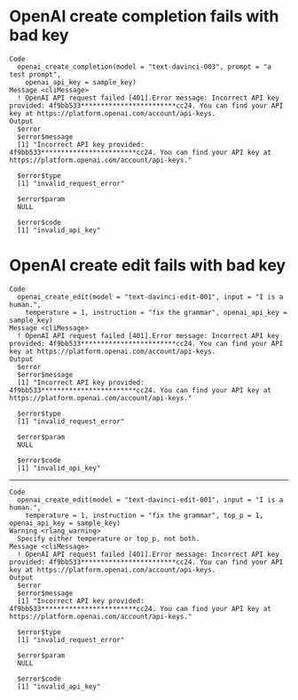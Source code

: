 # OpenAI create completion fails with bad key

    Code
      openai_create_completion(model = "text-davinci-003", prompt = "a test prompt",
        openai_api_key = sample_key)
    Message <cliMessage>
      ! OpenAI API request failed [401].Error message: Incorrect API key provided: 4f9bb533************************cc24. You can find your API key at https://platform.openai.com/account/api-keys.
    Output
      $error
      $error$message
      [1] "Incorrect API key provided: 4f9bb533************************cc24. You can find your API key at https://platform.openai.com/account/api-keys."
      
      $error$type
      [1] "invalid_request_error"
      
      $error$param
      NULL
      
      $error$code
      [1] "invalid_api_key"
      
      

# OpenAI create edit fails with bad key

    Code
      openai_create_edit(model = "text-davinci-edit-001", input = "I is a human.",
        temperature = 1, instruction = "fix the grammar", openai_api_key = sample_key)
    Message <cliMessage>
      ! OpenAI API request failed [401].Error message: Incorrect API key provided: 4f9bb533************************cc24. You can find your API key at https://platform.openai.com/account/api-keys.
    Output
      $error
      $error$message
      [1] "Incorrect API key provided: 4f9bb533************************cc24. You can find your API key at https://platform.openai.com/account/api-keys."
      
      $error$type
      [1] "invalid_request_error"
      
      $error$param
      NULL
      
      $error$code
      [1] "invalid_api_key"
      
      

---

    Code
      openai_create_edit(model = "text-davinci-edit-001", input = "I is a human.",
        temperature = 1, instruction = "fix the grammar", top_p = 1, openai_api_key = sample_key)
    Warning <rlang_warning>
      Specify either temperature or top_p, not both.
    Message <cliMessage>
      ! OpenAI API request failed [401].Error message: Incorrect API key provided: 4f9bb533************************cc24. You can find your API key at https://platform.openai.com/account/api-keys.
    Output
      $error
      $error$message
      [1] "Incorrect API key provided: 4f9bb533************************cc24. You can find your API key at https://platform.openai.com/account/api-keys."
      
      $error$type
      [1] "invalid_request_error"
      
      $error$param
      NULL
      
      $error$code
      [1] "invalid_api_key"
      
      

